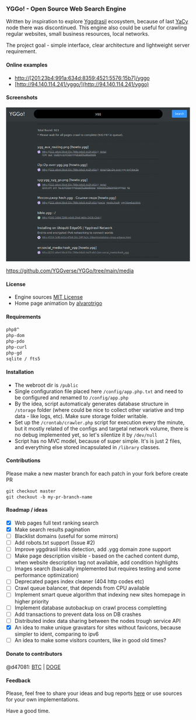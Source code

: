 ### YGGo! - Open Source Web Search Engine

Written by inspiration to explore [Yggdrasil](https://yggdrasil-network.github.io) ecosystem, because of last [YaCy](https://yacy.net/) node there was discontinued.
This engine also could be useful for crawling regular websites, small business resources, local networks.

The project goal - simple interface, clear architecture and lightweight server requirement.

#### Online examples

* [http://[201:23b4:991a:634d:8359:4521:5576:15b7]/yggo](http://[201:23b4:991a:634d:8359:4521:5576:15b7]/yggo)  
* [http://94.140.114.241/yggo/](http://94.140.114.241/yggo)

#### Screenshots

![Search page](https://github.com/YGGverse/YGGo/blob/main/media/search.png?raw=true)

https://github.com/YGGverse/YGGo/tree/main/media

#### License
* Engine sources [MIT License](https://github.com/YGGverse/YGGo/blob/main/LICENSE)
* Home page animation by [alvarotrigo](https://codepen.io/alvarotrigo/pen/GRvYNax)

#### Requirements

```
php8^
php-dom
php-pdo
php-curl
php-gd
sqlite / fts5
```

#### Installation

* The webroot dir is `/public`
* Single configuration file placed here `/config/app.php.txt` and need to be configured and renamed to `/config/app.php`
* By the idea, script automaticaly generates database structure in `/storage` folder (where could be nice to collect other variative and tmp data - like logs, etc). Make sure storage folder writable.
* Set up the `/crontab/crawler.php` script for execution every the minute, but it mostly related of the configs and targetal network volume, there is no debug implemented yet, so let's silentize it by `/dev/null`
* Script has no MVC model, because of super simple. It's is just 2 files, and everything else stored incapsulated in `/library` classes.

#### Contributions 

Please make a new master branch for each patch in your fork before create PR

```
git checkout master
git checkout -b my-pr-branch-name
```

#### Roadmap / ideas

* [x] Web pages full text ranking search
* [x] Make search results pagination
* [ ] Blacklist domains (useful for some mirrors)
* [ ] Add robots.txt support (Issue #2)
* [ ] Improve yggdrasil links detection, add .ygg domain zone support
* [ ] Make page description visible - based on the cached content dump, when website description tag not available, add condition highlights
* [ ] Images search (basically implemented but requires testing and some performance optimization)
* [ ] Deprecated pages index cleaner (404 http codes etc)
* [ ] Crawl queue balancer, that depends from CPU available
* [ ] Implement smart queue algorithm that indexing new sites homepage in higher priority
* [ ] Implement database autobackup on crawl process completting
* [ ] Add transactions to prevent data loss on DB crashes
* [ ] Distributed index data sharing between the nodes trough service API
* [x] An idea to make unique gravatars for sites without favicons, because simpler to ident, comparing to ipv6
* [ ] An idea to make some visitors counters, like in good old times?

#### Donate to contributors

@d47081: [BTC](https://www.blockchain.com/explorer/addresses/btc/bc1qngdf2kwty6djjqpk0ynkpq9wmlrmtm7e0c534y) | [DOGE](https://dogechain.info/address/D5Sez493ibLqTpyB3xwQUspZvJ1cxEdRNQ)

#### Feedback

Please, feel free to share your ideas and bug reports [here](https://github.com/YGGverse/YGGo/issues) or use sources for your own implementations.

Have a good time.
